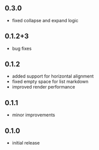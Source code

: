 ## 0.3.0
* fixed collapse and expand logic

## 0.1.2+3
* bug fixes

## 0.1.2
* added support for horizontal alignment
* fixed empty space for list markdown
* improved render performance

## 0.1.1
* minor improvements

## 0.1.0
* initial release